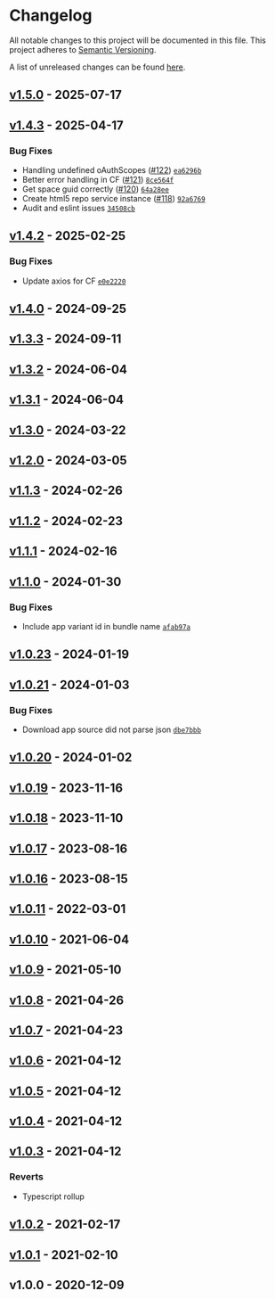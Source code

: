 # Changelog
All notable changes to this project will be documented in this file.
This project adheres to [Semantic Versioning](http://semver.org/spec/v2.0.0.html).

A list of unreleased changes can be found [here](https://github.com/SAP/ui5-task-adaptation/compare/v1.5.0...HEAD).

<a name="v1.5.0"></a>
## [v1.5.0] - 2025-07-17

<a name="v1.4.3"></a>
## [v1.4.3] - 2025-04-17
### Bug Fixes
- Handling undefined oAuthScopes ([#122](https://github.com/SAP/ui5-task-adaptation/issues/122)) [`ea6296b`](https://github.com/SAP/ui5-task-adaptation/commit/ea6296b143e7fcbf8ce3902499be2d4c2fea61a5)
- Better error handling in CF ([#121](https://github.com/SAP/ui5-task-adaptation/issues/121)) [`8ce564f`](https://github.com/SAP/ui5-task-adaptation/commit/8ce564fa847a512f4de341f14b1788bca3075da8)
- Get space guid correctly ([#120](https://github.com/SAP/ui5-task-adaptation/issues/120)) [`64a28ee`](https://github.com/SAP/ui5-task-adaptation/commit/64a28eefc19ecded18bd363c65a8417180200945)
- Create html5 repo service instance ([#118](https://github.com/SAP/ui5-task-adaptation/issues/118)) [`92a6769`](https://github.com/SAP/ui5-task-adaptation/commit/92a6769ea8704ad81bf7e65766c260bb710ab043)
- Audit and eslint issues [`34508cb`](https://github.com/SAP/ui5-task-adaptation/commit/34508cb013f951d68527d7a733a409ed343fe43c)


<a name="v1.4.2"></a>
## [v1.4.2] - 2025-02-25
### Bug Fixes
- Update axios for CF [`e0e2220`](https://github.com/SAP/ui5-task-adaptation/commit/e0e2220d3a7fe429a06e5ca842858de2c559416f)


<a name="v1.4.0"></a>
## [v1.4.0] - 2024-09-25

<a name="v1.3.3"></a>
## [v1.3.3] - 2024-09-11

<a name="v1.3.2"></a>
## [v1.3.2] - 2024-06-04

<a name="v1.3.1"></a>
## [v1.3.1] - 2024-06-04

<a name="v1.3.0"></a>
## [v1.3.0] - 2024-03-22

<a name="v1.2.0"></a>
## [v1.2.0] - 2024-03-05

<a name="v1.1.3"></a>
## [v1.1.3] - 2024-02-26

<a name="v1.1.2"></a>
## [v1.1.2] - 2024-02-23

<a name="v1.1.1"></a>
## [v1.1.1] - 2024-02-16

<a name="v1.1.0"></a>
## [v1.1.0] - 2024-01-30
### Bug Fixes
- Include app variant id in bundle name [`afab97a`](https://github.com/SAP/ui5-task-adaptation/commit/afab97a10867a58b6e96eb4310f288d29773cf66)


<a name="v1.0.23"></a>
## [v1.0.23] - 2024-01-19

<a name="v1.0.21"></a>
## [v1.0.21] - 2024-01-03
### Bug Fixes
- Download app source did not parse json [`dbe7bbb`](https://github.com/SAP/ui5-task-adaptation/commit/dbe7bbba4ac14a36431986658881e087d40e1541)


<a name="v1.0.20"></a>
## [v1.0.20] - 2024-01-02

<a name="v1.0.19"></a>
## [v1.0.19] - 2023-11-16

<a name="v1.0.18"></a>
## [v1.0.18] - 2023-11-10

<a name="v1.0.17"></a>
## [v1.0.17] - 2023-08-16

<a name="v1.0.16"></a>
## [v1.0.16] - 2023-08-15

<a name="v1.0.11"></a>
## [v1.0.11] - 2022-03-01

<a name="v1.0.10"></a>
## [v1.0.10] - 2021-06-04

<a name="v1.0.9"></a>
## [v1.0.9] - 2021-05-10

<a name="v1.0.8"></a>
## [v1.0.8] - 2021-04-26

<a name="v1.0.7"></a>
## [v1.0.7] - 2021-04-23

<a name="v1.0.6"></a>
## [v1.0.6] - 2021-04-12

<a name="v1.0.5"></a>
## [v1.0.5] - 2021-04-12

<a name="v1.0.4"></a>
## [v1.0.4] - 2021-04-12

<a name="v1.0.3"></a>
## [v1.0.3] - 2021-04-12
### Reverts
- Typescript rollup


<a name="v1.0.2"></a>
## [v1.0.2] - 2021-02-17

<a name="v1.0.1"></a>
## [v1.0.1] - 2021-02-10

<a name="v1.0.0"></a>
## v1.0.0 - 2020-12-09

[v1.5.0]: https://github.com/SAP/ui5-task-adaptation/compare/v1.4.3...v1.5.0
[v1.4.3]: https://github.com/SAP/ui5-task-adaptation/compare/v1.4.2...v1.4.3
[v1.4.2]: https://github.com/SAP/ui5-task-adaptation/compare/v1.4.0...v1.4.2
[v1.4.0]: https://github.com/SAP/ui5-task-adaptation/compare/v1.3.3...v1.4.0
[v1.3.3]: https://github.com/SAP/ui5-task-adaptation/compare/v1.3.2...v1.3.3
[v1.3.2]: https://github.com/SAP/ui5-task-adaptation/compare/v1.3.1...v1.3.2
[v1.3.1]: https://github.com/SAP/ui5-task-adaptation/compare/v1.3.0...v1.3.1
[v1.3.0]: https://github.com/SAP/ui5-task-adaptation/compare/v1.2.0...v1.3.0
[v1.2.0]: https://github.com/SAP/ui5-task-adaptation/compare/v1.1.3...v1.2.0
[v1.1.3]: https://github.com/SAP/ui5-task-adaptation/compare/v1.1.2...v1.1.3
[v1.1.2]: https://github.com/SAP/ui5-task-adaptation/compare/v1.1.1...v1.1.2
[v1.1.1]: https://github.com/SAP/ui5-task-adaptation/compare/v1.1.0...v1.1.1
[v1.1.0]: https://github.com/SAP/ui5-task-adaptation/compare/v1.0.23...v1.1.0
[v1.0.23]: https://github.com/SAP/ui5-task-adaptation/compare/v1.0.21...v1.0.23
[v1.0.21]: https://github.com/SAP/ui5-task-adaptation/compare/v1.0.20...v1.0.21
[v1.0.20]: https://github.com/SAP/ui5-task-adaptation/compare/v1.0.19...v1.0.20
[v1.0.19]: https://github.com/SAP/ui5-task-adaptation/compare/v1.0.18...v1.0.19
[v1.0.18]: https://github.com/SAP/ui5-task-adaptation/compare/v1.0.17...v1.0.18
[v1.0.17]: https://github.com/SAP/ui5-task-adaptation/compare/v1.0.16...v1.0.17
[v1.0.16]: https://github.com/SAP/ui5-task-adaptation/compare/v1.0.11...v1.0.16
[v1.0.11]: https://github.com/SAP/ui5-task-adaptation/compare/v1.0.10...v1.0.11
[v1.0.10]: https://github.com/SAP/ui5-task-adaptation/compare/v1.0.9...v1.0.10
[v1.0.9]: https://github.com/SAP/ui5-task-adaptation/compare/v1.0.8...v1.0.9
[v1.0.8]: https://github.com/SAP/ui5-task-adaptation/compare/v1.0.7...v1.0.8
[v1.0.7]: https://github.com/SAP/ui5-task-adaptation/compare/v1.0.6...v1.0.7
[v1.0.6]: https://github.com/SAP/ui5-task-adaptation/compare/v1.0.5...v1.0.6
[v1.0.5]: https://github.com/SAP/ui5-task-adaptation/compare/v1.0.4...v1.0.5
[v1.0.4]: https://github.com/SAP/ui5-task-adaptation/compare/v1.0.3...v1.0.4
[v1.0.3]: https://github.com/SAP/ui5-task-adaptation/compare/v1.0.2...v1.0.3
[v1.0.2]: https://github.com/SAP/ui5-task-adaptation/compare/v1.0.1...v1.0.2
[v1.0.1]: https://github.com/SAP/ui5-task-adaptation/compare/v1.0.0...v1.0.1
